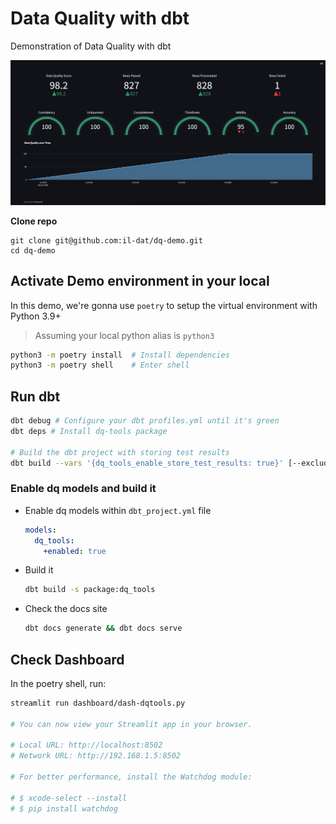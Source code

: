 # Data Quality with dbt
Demonstration of Data Quality with dbt


![Streamlit dashboard](https://raw.githubusercontent.com/il-dat/dq-demo/main/assets/simple-dashboard.png)

**Clone repo**
```
git clone git@github.com:il-dat/dq-demo.git
cd dq-demo
```

## Activate Demo environment in your local
In this demo, we're gonna use `poetry` to setup the virtual environment with Python 3.9+
> Assuming your local python alias is `python3`
```bash
python3 -m poetry install  # Install dependencies
python3 -m poetry shell    # Enter shell
```

## Run dbt
```bash
dbt debug # Configure your dbt profiles.yml until it's green
dbt deps # Install dq-tools package

# Build the dbt project with storing test results
dbt build --vars '{dq_tools_enable_store_test_results: true}' [--exclude package:dq_tools]
```

### Enable dq models and build it
  - Enable dq models within `dbt_project.yml` file
    ```yaml
    models:
      dq_tools:
        +enabled: true
    ```
  - Build it
    ```bash
    dbt build -s package:dq_tools
    ```
  - Check the docs site
    ```bash
    dbt docs generate && dbt docs serve
    ```

## Check Dashboard
In the poetry shell, run:
```bash
streamlit run dashboard/dash-dqtools.py

# You can now view your Streamlit app in your browser.

# Local URL: http://localhost:8502
# Network URL: http://192.168.1.5:8502

# For better performance, install the Watchdog module:

# $ xcode-select --install
# $ pip install watchdog
```

